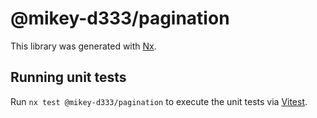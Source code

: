# @mikey-d333/pagination

This library was generated with [Nx](https://nx.dev).

## Running unit tests

Run `nx test @mikey-d333/pagination` to execute the unit tests via [Vitest](https://vitest.dev/).